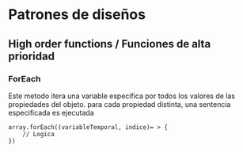 # Patrones de diseños

## High order functions / Funciones de alta prioridad

### ForEach

Este metodo itera una variable especifica por todos los valores de las propiedades del objeto. para cada propiedad distinta, una sentencia especificada es ejecutada

```
array.forEach((variableTemporal, indice)= > {
    // Logica
})
```

